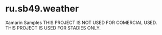 # ru.sb49.weather
Xamarin Samples
THIS PROJECT IS NOT USED FOR COMERCIAL USED.
THIS PROJECT IS USED FOR STADIES ONLY.
